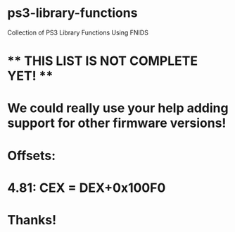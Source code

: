 # ps3-library-functions
Collection of PS3 Library Functions Using FNIDS


** THIS LIST IS NOT COMPLETE YET! **
===

We could really use your help adding support for other firmware versions!
===

Offsets: 
===
4.81: CEX = DEX+0x100F0
===

Thanks!
===

